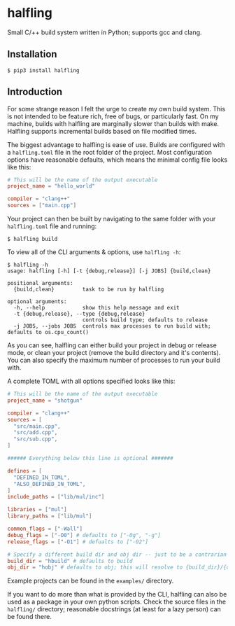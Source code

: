 # halfling
Small C/++ build system written in Python; supports gcc and clang.

## Installation
```shell
$ pip3 install halfling
```

## Introduction
For some strange reason I felt the urge to create my own build system. This is not intended to be feature rich, free of bugs, or particularly fast. On my machine, builds with halfling are marginally slower than builds with make. Halfling supports incremental builds based on file modified times.

The biggest advantage to halfling is ease of use. Builds are configured with a `halfling.toml` file in the root folder of the project. Most configuration options have reasonable defaults, which means the minimal config file looks like this:

```toml
# This will be the name of the output executable
project_name = "hello_world"

compiler = "clang++"
sources = ["main.cpp"]
```

Your project can then be built by navigating to the same folder with your `halfling.toml` file and running:
```console
$ halfling build
```

To view all of the CLI arguments & options, use `halfling -h`:
```console
$ halfling -h
usage: halfling [-h] [-t {debug,release}] [-j JOBS] {build,clean}

positional arguments:
  {build,clean}         task to be run by halfling

optional arguments:
  -h, --help            show this help message and exit
  -t {debug,release}, --type {debug,release}
                        controls build type; defaults to release
  -j JOBS, --jobs JOBS  controls max processes to run build with; defaults to os.cpu_count()
```

As you can see, halfling can either build your project in debug or release mode, or clean your project (remove the build directory and it's contents). You can also specify the maximum number of processes to run your build with.

A complete TOML with all options specified looks like this:

```toml
# This will be the name of the output executable
project_name = "shotgun"

compiler = "clang++"
sources = [
  "src/main.cpp",
  "src/add.cpp",
  "src/sub.cpp",
]

###### Everything below this line is optional #######

defines = [
  "DEFINED_IN_TOML",
  "ALSO_DEFINED_IN_TOML",
]
include_paths = ["lib/mul/inc"]

libraries = ["mul"]
library_paths = ["lib/mul"]

common_flags = ["-Wall"]
debug_flags = ["-O0"] # defaults to ["-0g", "-g"]
release_flags = ["-O1"] # defualts to ["-02"]

# Specify a different build dir and obj dir -- just to be a contrarian
build_dir = "hbuild" # defaults to build
obj_dir = "hobj" # defaults to obj; this will resolve to {build_dir}/{obj_dir}
```

Example projects can be found in the `examples/` directory.

If you want to do more than what is provided by the CLI, halfling can also be used as a package in your own python scripts. Check the source files in the `halfling/` directory; reasonable docstrings (at least for a lazy person) can be found there.

